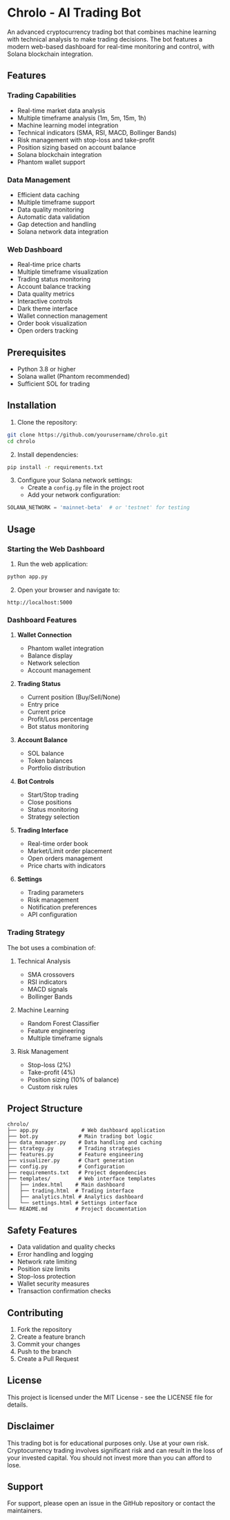 # Chrolo - AI Trading Bot

An advanced cryptocurrency trading bot that combines machine learning with technical analysis to make trading decisions. The bot features a modern web-based dashboard for real-time monitoring and control, with Solana blockchain integration.

## Features

### Trading Capabilities
- Real-time market data analysis
- Multiple timeframe analysis (1m, 5m, 15m, 1h)
- Machine learning model integration
- Technical indicators (SMA, RSI, MACD, Bollinger Bands)
- Risk management with stop-loss and take-profit
- Position sizing based on account balance
- Solana blockchain integration
- Phantom wallet support

### Data Management
- Efficient data caching
- Multiple timeframe support
- Data quality monitoring
- Automatic data validation
- Gap detection and handling
- Solana network data integration

### Web Dashboard
- Real-time price charts
- Multiple timeframe visualization
- Trading status monitoring
- Account balance tracking
- Data quality metrics
- Interactive controls
- Dark theme interface
- Wallet connection management
- Order book visualization
- Open orders tracking

## Prerequisites

- Python 3.8 or higher
- Solana wallet (Phantom recommended)
- Sufficient SOL for trading

## Installation

1. Clone the repository:
```bash
git clone https://github.com/yourusername/chrolo.git
cd chrolo
```

2. Install dependencies:
```bash
pip install -r requirements.txt
```

3. Configure your Solana network settings:
   - Create a `config.py` file in the project root
   - Add your network configuration:
```python
SOLANA_NETWORK = 'mainnet-beta'  # or 'testnet' for testing
```

## Usage

### Starting the Web Dashboard

1. Run the web application:
```bash
python app.py
```

2. Open your browser and navigate to:
```
http://localhost:5000
```

### Dashboard Features

1. **Wallet Connection**
   - Phantom wallet integration
   - Balance display
   - Network selection
   - Account management

2. **Trading Status**
   - Current position (Buy/Sell/None)
   - Entry price
   - Current price
   - Profit/Loss percentage
   - Bot status monitoring

3. **Account Balance**
   - SOL balance
   - Token balances
   - Portfolio distribution

4. **Bot Controls**
   - Start/Stop trading
   - Close positions
   - Status monitoring
   - Strategy selection

5. **Trading Interface**
   - Real-time order book
   - Market/Limit order placement
   - Open orders management
   - Price charts with indicators

6. **Settings**
   - Trading parameters
   - Risk management
   - Notification preferences
   - API configuration

### Trading Strategy

The bot uses a combination of:
1. Technical Analysis
   - SMA crossovers
   - RSI indicators
   - MACD signals
   - Bollinger Bands

2. Machine Learning
   - Random Forest Classifier
   - Feature engineering
   - Multiple timeframe signals

3. Risk Management
   - Stop-loss (2%)
   - Take-profit (4%)
   - Position sizing (10% of balance)
   - Custom risk rules

## Project Structure

```
chrolo/
├── app.py              # Web dashboard application
├── bot.py             # Main trading bot logic
├── data_manager.py    # Data handling and caching
├── strategy.py        # Trading strategies
├── features.py        # Feature engineering
├── visualizer.py      # Chart generation
├── config.py          # Configuration
├── requirements.txt   # Project dependencies
├── templates/         # Web interface templates
│   ├── index.html    # Main dashboard
│   ├── trading.html  # Trading interface
│   ├── analytics.html # Analytics dashboard
│   └── settings.html # Settings interface
└── README.md         # Project documentation
```

## Safety Features

- Data validation and quality checks
- Error handling and logging
- Network rate limiting
- Position size limits
- Stop-loss protection
- Wallet security measures
- Transaction confirmation checks

## Contributing

1. Fork the repository
2. Create a feature branch
3. Commit your changes
4. Push to the branch
5. Create a Pull Request

## License

This project is licensed under the MIT License - see the LICENSE file for details.

## Disclaimer

This trading bot is for educational purposes only. Use at your own risk. Cryptocurrency trading involves significant risk and can result in the loss of your invested capital. You should not invest more than you can afford to lose.

## Support

For support, please open an issue in the GitHub repository or contact the maintainers.
